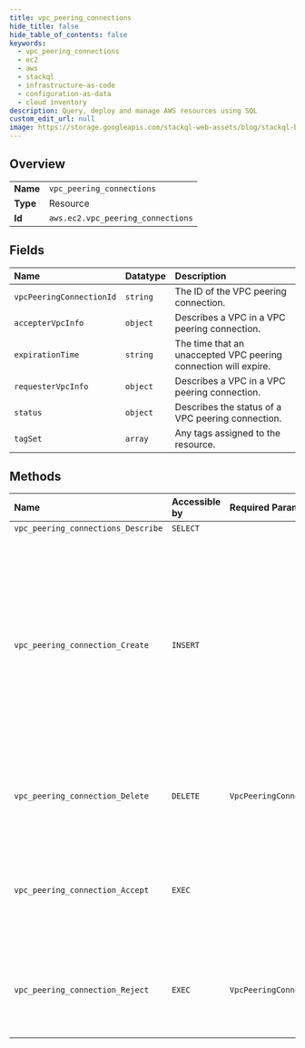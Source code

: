 ```yaml
---
title: vpc_peering_connections
hide_title: false
hide_table_of_contents: false
keywords:
  - vpc_peering_connections
  - ec2
  - aws    
  - stackql
  - infrastructure-as-code
  - configuration-as-data
  - cloud inventory
description: Query, deploy and manage AWS resources using SQL
custom_edit_url: null
image: https://storage.googleapis.com/stackql-web-assets/blog/stackql-blog-post-featured-image.png
---
```

  
    

## Overview
<table><tbody>
<tr><td><b>Name</b></td><td><code>vpc_peering_connections</code></td></tr>
<tr><td><b>Type</b></td><td>Resource</td></tr>
<tr><td><b>Id</b></td><td><code>aws.ec2.vpc_peering_connections</code></td></tr>
</tbody></table>

## Fields
| Name | Datatype | Description |
|:-----|:---------|:------------|
| `vpcPeeringConnectionId` | `string` | The ID of the VPC peering connection. |
| `accepterVpcInfo` | `object` | Describes a VPC in a VPC peering connection. |
| `expirationTime` | `string` | The time that an unaccepted VPC peering connection will expire. |
| `requesterVpcInfo` | `object` | Describes a VPC in a VPC peering connection. |
| `status` | `object` | Describes the status of a VPC peering connection. |
| `tagSet` | `array` | Any tags assigned to the resource. |
## Methods
| Name | Accessible by | Required Params | Description |
|:-----|:--------------|:----------------|:------------|
| `vpc_peering_connections_Describe` | `SELECT` |  | Describes one or more of your VPC peering connections. |
| `vpc_peering_connection_Create` | `INSERT` |  | &lt;p&gt;Requests a VPC peering connection between two VPCs: a requester VPC that you own and an accepter VPC with which to create the connection. The accepter VPC can belong to another Amazon Web Services account and can be in a different Region to the requester VPC. The requester VPC and accepter VPC cannot have overlapping CIDR blocks.&lt;/p&gt; &lt;note&gt; &lt;p&gt;Limitations and rules apply to a VPC peering connection. For more information, see the &lt;a href="https://docs.aws.amazon.com/vpc/latest/peering/vpc-peering-basics.html#vpc-peering-limitations"&gt;limitations&lt;/a&gt; section in the &lt;i&gt;VPC Peering Guide&lt;/i&gt;.&lt;/p&gt; &lt;/note&gt; &lt;p&gt;The owner of the accepter VPC must accept the peering request to activate the peering connection. The VPC peering connection request expires after 7 days, after which it cannot be accepted or rejected.&lt;/p&gt; &lt;p&gt;If you create a VPC peering connection request between VPCs with overlapping CIDR blocks, the VPC peering connection has a status of &lt;code&gt;failed&lt;/code&gt;.&lt;/p&gt; |
| `vpc_peering_connection_Delete` | `DELETE` | `VpcPeeringConnectionId` | Deletes a VPC peering connection. Either the owner of the requester VPC or the owner of the accepter VPC can delete the VPC peering connection if it's in the &lt;code&gt;active&lt;/code&gt; state. The owner of the requester VPC can delete a VPC peering connection in the &lt;code&gt;pending-acceptance&lt;/code&gt; state. You cannot delete a VPC peering connection that's in the &lt;code&gt;failed&lt;/code&gt; state. |
| `vpc_peering_connection_Accept` | `EXEC` |  | &lt;p&gt;Accept a VPC peering connection request. To accept a request, the VPC peering connection must be in the &lt;code&gt;pending-acceptance&lt;/code&gt; state, and you must be the owner of the peer VPC. Use &lt;a&gt;DescribeVpcPeeringConnections&lt;/a&gt; to view your outstanding VPC peering connection requests.&lt;/p&gt; &lt;p&gt;For an inter-Region VPC peering connection request, you must accept the VPC peering connection in the Region of the accepter VPC.&lt;/p&gt; |
| `vpc_peering_connection_Reject` | `EXEC` | `VpcPeeringConnectionId` | Rejects a VPC peering connection request. The VPC peering connection must be in the &lt;code&gt;pending-acceptance&lt;/code&gt; state. Use the &lt;a&gt;DescribeVpcPeeringConnections&lt;/a&gt; request to view your outstanding VPC peering connection requests. To delete an active VPC peering connection, or to delete a VPC peering connection request that you initiated, use &lt;a&gt;DeleteVpcPeeringConnection&lt;/a&gt;. |
